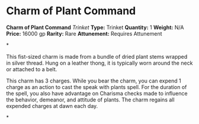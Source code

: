 # Charm of Plant Command

**Charm of Plant Command**
_Trinket_
**Type:** Trinket
**Quantity:** 1
**Weight:** N/A
**Price:** 16000 gp
**Rarity:** Rare
**Attunement:** Requires Attunement

*<p>This fist-sized charm is made from a bundle of dried plant stems wrapped in silver thread. Hung on a leather thong, it is typically worn around the neck or attached to a belt.

This charm has 3 charges. While you bear the charm, you can expend 1 charge as an action to cast the speak with plants spell. For the duration of the spell, you also have advantage on Charisma checks made to influence the behavior, demeanor, and attitude of plants. The charm regains all expended charges at dawn each day.</p>*